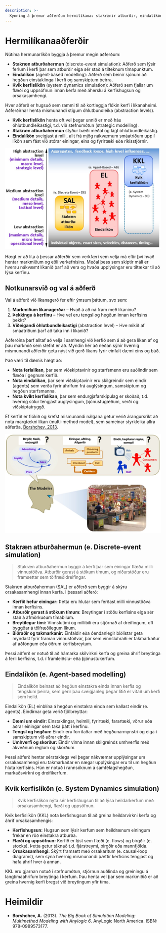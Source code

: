 ```yaml
---
description: >-
  Kynning á þremur aðferðum hermilíkana: stakrænir atburðir, eindalíkön og kvik kerfi.
---
```


# Hermilíkanaaðferðir

Nútíma hermunarlíkön byggja á þremur megin aðferðum:

- **Stakræn atburðahermun** (discrete-event simulation): Aðferð sem lýsir ferlum í kerfi þar sem
  atburðir eiga sér stað á tilteknum tímapunktum.
- **Eindalíkön** (agent-based modelling): Aðferð sem beinir sjónum að hegðun einstaklinga í kerfi og
  samskiptum þeirra.
- **Kvik kerfislíkön** (system dynamics simulation): Aðferð sem fjallar um flæði og uppsöfnun innan
  kerfa með áherslu á kerfishugsun og orsakasamhengi.

Hver aðferð er hugsuð sem rammi til að kortleggja flókin kerfi í líkanaheimi. Aðferðirnar henta
mismunandi stigum óhlutbundleika (abstraction levels).

- **Kvik kerfislíkön** henta oft vel þegar unnið er með háu óhlutbundleikastigi, t.d. við
  stefnumótun
  (strategic modelling).
- **Stakræn atburðahermun** styður bæði meðal og lágt óhlutbundleikastig.
- **Eindalíkön** sveigjast á milli, allt frá mjög nákvæmum smáatriðum upp í líkön sem fást við
  stórar einingar, eins og fyrirtæki eða ríkisstjórnir.

![Þrjár líkanaaðferðir - þýðing höfundar úr [Borshchev, 2013](#heimildir)](figs/3_leidir_hermunar-abstractions.jpg)

Hægt er að líta á þessar aðferðir sem verkfæri sem velja má eftir því hvað hentar markmiðum og eðli
verkefnisins. Meðal þess sem skiptir máli er hversu nákvæmt líkanið þarf að vera og hvaða
upplýsingar eru tiltækar til að lýsa kerfinu.

## Notkunarsvið og val á aðferð

Val á aðferð við líkanagerð fer eftir ýmsum þáttum, svo sem:

1. **Markmiðum líkanagerðar** – Hvað á að ná fram með líkaninu?
2. **Þekkingu á kerfinu** – Hve vel eru tengsl og hegðun innan kerfisins þekkt?
3. **Viðeigandi óhlutbundleikastigi** (abstraction level) – Hve mikið af smáatriðum þarf að taka inn
   í líkanið?

Aðferðina þarf alltaf að velja í samhengi við kerfið sem á að gera líkan af og þau markmið sem
stefnt er að. Myndin hér að neðan sýnir hvernig mismunandi aðferðir geta nýst við gerð líkans fyrir
einfalt dæmi eins og búð.

Það væri til dæmis hægt að:

- **Nota ferlalíkan**, þar sem viðskiptavinir og starfsmenn eru auðlindir sem flæða í gegnum kerfið.
- **Nota eindalíkan**, þar sem viðskiptavinir eru skilgreindir sem eindir (agents) sem verða
  fyrir áhrifum frá auglýsingum, samskiptum og hegðun starfsmanna.
- **Nota kvikt kerfislíkan**, þar sem endurgjafarskipulag er skoðað, t.d. hvernig sölur tengjast
  auglýsingum, þjónustugæðum, verði og viðskiptatryggð.

Ef kerfið er flókið og krefst mismunandi nálgana getur verið árangursríkt að nota margtækni líkan
(multi-method model), sem sameinar styrkleika allra aðferða, [Borshchev, 2013](#heimildir).

![Val á líkanaaðferð - þýðing höfundar úr [Borshchev, 2013](#heimildir)](figs/3_leidir_hermunar.png)

## Stakræn atburðahermun (e. Discrete-event simulation)

> Stakræn atburðahermun byggir á kerfi þar sem einingar flæða milli vinnustöðva. Atburðir gerast á
> stökum tímum, og niðurstöður eru framsettar sem tölfræðidreifingar.

Stakræn atburðahermun (SAL) er aðferð sem byggir á skýru orsakasamhengi innan kerfa. Í þessari
aðferð:

- **Kerfið hefur einingar:** Þetta eru hlutar sem ferðast milli vinnustöðva innan kerfisins.
- **Atburðir gerast á stökum tímum:** Breytingar í stöðu kerfisins eiga sér stað á afmörkuðum
  tímabilum.
- **Breytilegur tími:** Vinnslutími og millibili eru stjórnað af dreifingum, oft byggðar á
  tölfræðilegum líkum.
- **Biðraðir og takmarkanir:** Einfaldir eða óendanlegir biðlistar geta myndast fyrir framan
  vinnustöðvar, þar sem vinnsluhraði er takmarkaður af aðföngum eða öðrum kerfisbreytum.

Þessi aðferð er notuð til að hámarka skilvirkni kerfa og greina áhrif breytinga á ferli kerfisins,
t.d. í framleiðslu- eða þjónustukerfum.

## Eindalíkön (e. Agent-based modelling)

> Eindalíkön beinast að hegðun einstakra einda innan kerfis og tengslum þeirra, sem gerir þau
> sveigjanleg þegar lítið er vitað um kerfi sem heild.

Eindalíkön (EL) einblína á hegðun einstakra einda sem kallast eindir (e. agents). Eindirnar geta
verið fjölbreyttar:

- **Dæmi um eindir:** Einstaklingar, heimili, fyrirtæki, farartæki, vörur eða aðrar einingar sem
  taka þátt í kerfinu.
- **Tengsl og hegðun:** Eindir eru forritaðar með hegðunarmynstri og eiga í samskiptum við aðrar
  eindir.
- **Umhverfi og skorður:** Eindir vinna innan skilgreinds umhverfis með ákveðnum reglum og skorðum.

Þessi aðferð hentar sérstaklega vel þegar nákvæmar upplýsingar um orsakasamhengi eru takmarkaðar en
nægar upplýsingar eru til um hegðun hluta kerfisins. Hún er notuð í rannsóknum á samfélagshegðun,
markaðsvirkni og dreifikerfum.

## Kvik kerfislíkön (e. System Dynamics simulation)

> Kvik kerfislíkön nýta sér kerfishugsun til að lýsa heildarkerfum með orsakasamhengi, flæði og
> uppsöfnun.

Kvik kerfislíkön (KKL) nota kerfishugsun til að greina heildarvirkni kerfa og áhrif orsakasamhengis:

- **Kerfishugsun:** Hugsun sem lýsir kerfum sem heildrænum einingum frekar en röð einstakra atburða.
- **Flæði og uppsöfnun:** Kerfið er lýst sem flæði (e. flows) og birgðir (e. stocks). Þetta getur
  táknað t.d. fjárstreymi, birgðir eða mannfjölda.
- **Orsakasamhengi:** Skýrt framsett með orsakaritum (e. causal-loop diagrams), sem sýna hvernig
  mismunandi þættir kerfisins tengjast og hafa áhrif hver á annan.

KKL eru gjarnan notuð í stefnumótun, stjórnun auðlinda og greiningu á langtímaáhrifum breytinga í
kerfum. Þau henta vel þar sem markmiðið er að greina hvernig kerfi bregst við breytingum yfir tíma.

# Heimildir

- **Borshchev, A.** (2013). *The Big Book of Simulation Modeling: Multimethod Modeling with Anylogic
  6*. AnyLogic North America. ISBN: 978-0989573177.
 